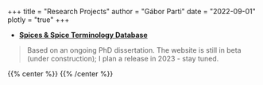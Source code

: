 +++
title = "Research Projects"
author = "Gábor Parti"
date = "2022-09-01"
plotly = "true"
+++

* [**Spices & Spice Terminology Database**](https://partigabor.github.io/spice/)

> Based on an ongoing PhD dissertation. The website is still in beta (under construction); I plan a release in 2023 - stay tuned.

{{% center %}}
<i class="fa fa-cog fa-spin fa-2x fa-fw"></i>
{{% /center %}}

<!-- 
* **PhD thesis** compiled with LuaLa<i class="fa fa-1x fa-tex"></i> and [**visualizations**](https://github.com/partigabor/phd-thesis-viz) with <i class="fa fa-1x fa-map-o"></i> maps.

> Soon. Dissertation is still under review/revision. -->

<!-- [**PhD thesis**](https://github.com/partigabor/phd-thesis) -->